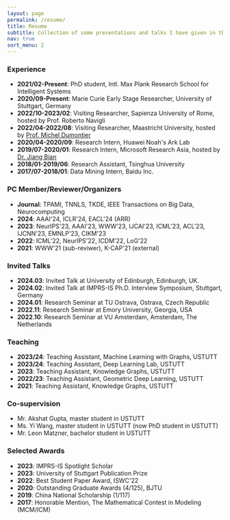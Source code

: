 ```yaml
---
layout: page
permalink: /resume/
title: Resume
subtitle: Collection of some presentations and talks I have given in the past.
nav: true
sort_menu: 2
---
```

### Experience

- **2021/02-Present**: PhD student, Intl. Max Plank Research School for Intelligent Systems
- **2020/09-Present**: Marie Curie Early Stage Researcher, University of Stuttgart, Germany
- **2022/10-2023/02**: Visiting Researcher, Sapienza University of Rome, hosted by Prof. Roberto Navigli
- **2022/04-2022/08**: Visiting Researcher, Maastricht University, hosted by [Prof. Michel Dumontier](https://scholar.google.com/citations?user=vyofzOcAAAAJ&hl=en)
- **2020/04-2020/09**: Research Intern, Huawei Noah's Ark Lab
- **2019/07-2020/01**: Research Intern, Microsoft Research Asia, hosted by [Dr. Jiang Bian](https://www.microsoft.com/en-us/research/people/jiabia/)
- **2018/01-2019/06**: Research Assistant, Tsinghua University
- **2017/07-2018/01**: Data Mining Intern, Baidu Inc.

### PC Member/Reviewer/Organizers
- **Journal**: TPAMI, TNNLS, TKDE, IEEE Transactions on Big Data, Neurocomputing
- **2024**: AAAI'24, ICLR'24, EACL'24 (ARR)
- **2023**: NeurIPS'23, AAAI'23, WWW'23, IJCAI'23, ICML'23, ACL'23, IJCNN'23, EMNLP'23, CIKM'23
- **2022**: ICML'22, NeurIPS'22, ICDM'22, LoG'22
- **2021**: WWW'21 (sub-reviwer), K-CAP'21 (external)

### Invited Talks
- **2024.03**: Invited Talk at University of Edinburgh, Edinburgh, UK.
- **2024.02**: Invited Talk at IMPRS-IS Ph.D. Interview Symposium, Stuttgart, Germany
- **2024.01**: Research Seminar at TU Ostrava, Ostrava, Czech Republic
- **2022.11**: Research Seminar at Emory University, Georgia, USA
- **2022.10**: Research Seminar at VU Amsterdam, Amsterdam, The Netherlands

### Teaching
- **2023/24**: Teaching Assistant, Machine Learning with Graphs, USTUTT
- **2023/24**: Teaching Assistant, Deep Learning Lab, USTUTT
- **2023**: Teaching Assistant, Knowledge Graphs, USTUTT
- **2022/23**: Teaching Assistant, Geometric Deep Learning, USTUTT
- **2021**: Teaching Assistant, Knowledge Graphs, USTUTT


### Co-supervision
- Mr. Akshat Gupta, master student in USTUTT
- Ms. Yi Wang, master student in USTUTT (now PhD student in USTUTT)
- Mr. Leon Matzner, bachelor student in USTUTT

### Selected Awards
- **2023**: IMPRS-IS Spotlight Scholar
- **2023**: University of Stuttgart Publication Prize
- **2022**: Best Student Paper Award, ISWC'22
- **2020**: Outstanding Graduate Awards (4/125), BJTU
- **2019**: China National Scholarship (1/117)
- **2017**: Honorable Mention, The Mathematical Contest in Modeling (MCM/ICM)

